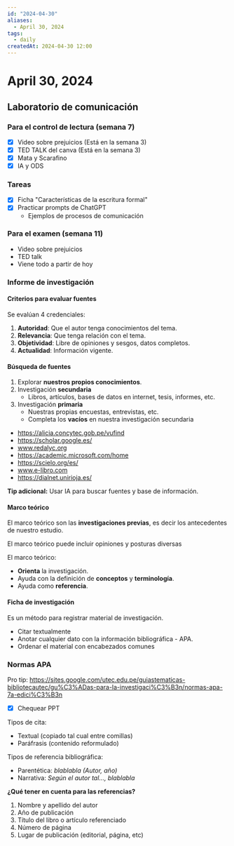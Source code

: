 ```yaml
---
id: "2024-04-30"
aliases:
  - April 30, 2024
tags:
  - daily
createdAt: 2024-04-30 12:00
---
```


# April 30, 2024

## Laboratorio de comunicación

### Para el control de lectura (semana 7)

- [x] Video sobre prejuicios (Está en la semana 3)
- [x] TED TALK del canva (Está en la semana 3)
- [x] Mata y Scarafino
- [x] IA y ODS

### Tareas

- [x] Ficha "Características de la escritura formal"
- [x] Practicar prompts de ChatGPT
  - Ejemplos de procesos de comunicación

### Para el examen (semana 11)

- Video sobre prejuicios
- TED talk
- Viene todo a partir de hoy

### Informe de investigación

#### Criterios para evaluar fuentes

Se evalúan 4 credenciales:

1. **Autoridad**: Que el autor tenga conocimientos del tema.
2. **Relevancia**: Que tenga relación con el tema.
3. **Objetividad**: Libre de opiniones y sesgos, datos completos.
4. **Actualidad**: Información vigente.

#### Búsqueda de fuentes

1. Explorar **nuestros propios conocimientos**.
2. Investigación **secundaria**
   - Libros, artículos, bases de datos en internet, tesis, informes, etc.
3. Investigación **primaria**
   - Nuestras propias encuestas, entrevistas, etc.
   - Completa los **vacíos** en nuestra investigación secundaria

- https://alicia.concytec.gob.pe/vufind
- https://scholar.google.es/
- www.redalyc.org
- https://academic.microsoft.com/home
- https://scielo.org/es/
- www.e-libro.com
- https://dialnet.unirioja.es/

**Tip adicional:** Usar IA para buscar fuentes y base de información.

#### Marco teórico

El marco teórico son las **investigaciones previas**, es decir los antecedentes de nuestro estudio.

El marco teórico puede incluir opiniones y posturas diversas

El marco teórico:

- **Orienta** la investigación.
- Ayuda con la definición de **conceptos** y **terminología**.
- Ayuda como **referencia**.

#### Ficha de investigación

Es un método para registrar material de investigación.

- Citar textualmente
- Anotar cualquier dato con la información bibliográfica - APA.
- Ordenar el material con encabezados comunes

### Normas APA

Pro tip: https://sites.google.com/utec.edu.pe/guiastematicas-bibliotecautec/gu%C3%ADas-para-la-investigaci%C3%B3n/normas-apa-7a-edici%C3%B3n

- [x] Chequear PPT

Tipos de cita:

- Textual (copiado tal cual entre comillas)
- Paráfrasis (contenido reformulado)

Tipos de referencia bibliográfica:

- Parentética: *blablabla (Autor, año)*
- Narrativa: *Según el autor tal..., blablabla*

**¿Qué tener en cuenta para las referencias?**

1. Nombre y apellido del autor
2. Año de publicación
3. Título del libro o artículo referenciado
4. Número de página
5. Lugar de publicación (editorial, página, etc)
